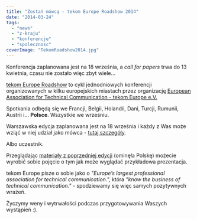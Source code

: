 ```yaml
---
title: "Zostań mówcą - tekom Europe Roadshow 2014"
date: "2014-03-24"
tags:
  - "news"
  - "z-kraju"
  - "konferencje"
  - "spolecznosc"
coverImage: "TekomRoadshow2014.jpg"
---
```


Konferencja zaplanowana jest na 18 września, a _call for papers_ trwa do 13
kwietnia, czasu nie zostało więc zbyt wiele...

[tekom Europe Roadshow](http://conferences.tekom.de/tekom-europe-roadshow/home/about/)
to cykl jednodniowych konferencji organizowanych w kilku europejskich miastach
przez organizację
[European Association for Technical Communication - tekom Europe e.V.](http://www.technical-communication.org/)

Spotkania odbędą się we Francji, Belgii, Holandii, Dani, Turcji, Rumunii,
Austrii i... **Polsce**. Wszystkie we wrześniu.

Warszawska edycja zaplanowana jest na 18 września i każdy z Was może wziąć w
niej udział jako mówca -
[tutaj szczegóły](http://conferences.tekom.de/tekom-europe-roadshow/about/call-for-papers/).

Albo uczestnik.

Przeglądając
[materiały z poprzedniej edycji](http://conferences.tekom.de/tekom-europe-roadshow/past-roadshow/downloads-from-2013/)
(ominęła Polskę) możecie wyrobić sobie pojęcie o tym jak może wyglądać
przykładowa prezentacja.

tekom Europe pisze o sobie jako o _"Europe’s largest professional association
for technical communication.",_ która *"know the business of technical
communication."* - spodziewamy się więc samych pozytywnych wrażeń.

Życzymy weny i wytrwałości podczas przygotowywania Waszych wystąpień :).
